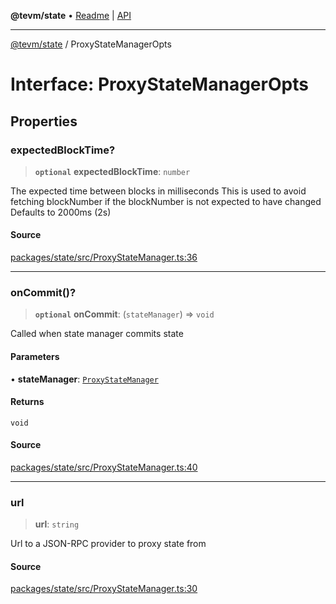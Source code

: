 **@tevm/state** • [Readme](../README.md) \| [API](../globals.md)

***

[@tevm/state](../README.md) / ProxyStateManagerOpts

# Interface: ProxyStateManagerOpts

## Properties

### expectedBlockTime?

> **`optional`** **expectedBlockTime**: `number`

The expected time between blocks in milliseconds
This is used to avoid fetching blockNumber if the blockNumber is not expected to have changed
Defaults to 2000ms (2s)

#### Source

[packages/state/src/ProxyStateManager.ts:36](https://github.com/evmts/tevm-monorepo/blob/main/packages/state/src/ProxyStateManager.ts#L36)

***

### onCommit()?

> **`optional`** **onCommit**: (`stateManager`) => `void`

Called when state manager commits state

#### Parameters

• **stateManager**: [`ProxyStateManager`](../classes/ProxyStateManager.md)

#### Returns

`void`

#### Source

[packages/state/src/ProxyStateManager.ts:40](https://github.com/evmts/tevm-monorepo/blob/main/packages/state/src/ProxyStateManager.ts#L40)

***

### url

> **url**: `string`

Url to a JSON-RPC provider to proxy state from

#### Source

[packages/state/src/ProxyStateManager.ts:30](https://github.com/evmts/tevm-monorepo/blob/main/packages/state/src/ProxyStateManager.ts#L30)
